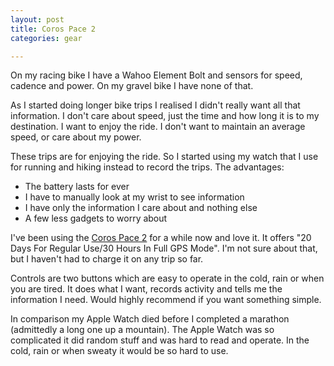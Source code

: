 ```yaml
---
layout: post
title: Coros Pace 2
categories: gear

---
```


On my racing bike I have a Wahoo Element Bolt and sensors for speed, cadence and power. On my gravel bike I have none of that. 

As I started doing longer bike trips I realised I didn't really want all that information. I don't care about speed, just the time and how long it is to my destination. I want to enjoy the ride. I don't want to maintain an average speed, or care about my power.

These trips are for enjoying the ride. So I started using my watch that I use for running and hiking instead to record the trips. The advantages:

* The battery lasts for ever
* I have to manually look at my wrist to see information
* I have only the information I care about and nothing else
* A few less gadgets to worry about

I've been using the <a href="https://coros.com/pace2">Coros Pace 2</a> for a while now and love it. It offers "20 Days For Regular Use/30 Hours In Full GPS Mode". I'm not sure about that, but I haven't had to charge it on any trip so far.

Controls are two buttons which are easy to operate in the cold, rain or when you are tired. It does what I want, records activity and tells me the information I need. Would highly recommend if you want something simple.

In comparison my Apple Watch died before I completed a marathon (admittedly a long one up a mountain). The Apple Watch was so complicated it did random stuff and was hard to read and operate. In the cold, rain or when sweaty it would be so hard to use.
